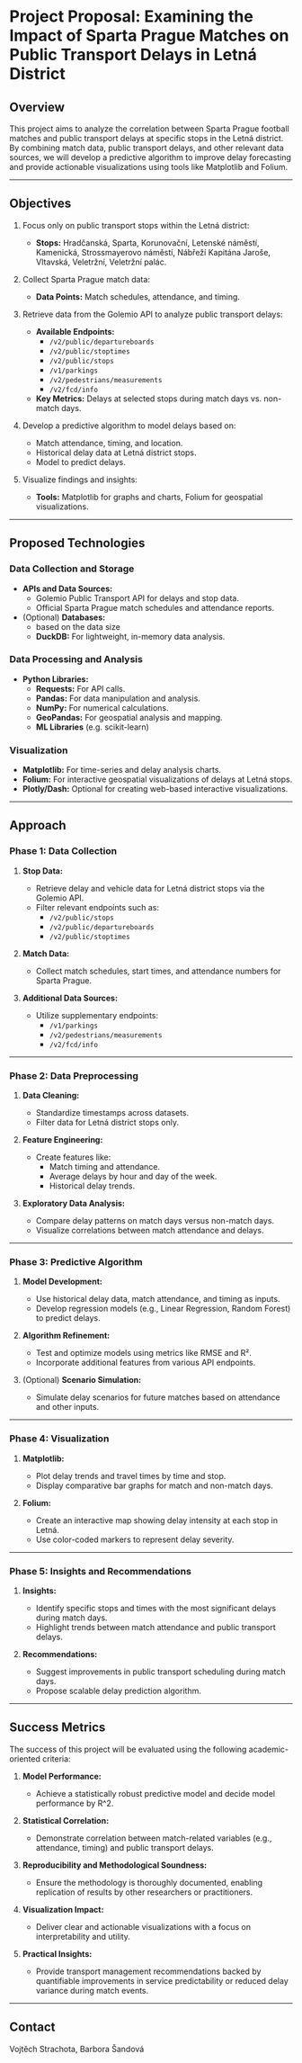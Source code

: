 # **Project Proposal: Examining the Impact of Sparta Prague Matches on Public Transport Delays in Letná District**

## **Overview**

This project aims to analyze the correlation between Sparta Prague football matches and public transport delays at specific stops in the Letná district. By combining match data, public transport delays, and other relevant data sources, we will develop a predictive algorithm to improve delay forecasting and provide actionable visualizations using tools like Matplotlib and Folium.

---

## **Objectives**

1. Focus only on public transport stops within the Letná district:
   - **Stops:** Hradčanská, Sparta, Korunovační, Letenské náměstí, Kamenická, Strossmayerovo náměstí, Nábřeží Kapitána Jaroše, Vltavská, Veletržní, Veletržní palác.
   
2. Collect Sparta Prague match data:
   - **Data Points:** Match schedules, attendance, and timing.

3. Retrieve data from the Golemio API to analyze public transport delays:
   - **Available Endpoints:**
     - `/v2/public/departureboards`
     - `/v2/public/stoptimes`
     - `/v2/public/stops`
     - `/v1/parkings`
     - `/v2/pedestrians/measurements`
     - `/v2/fcd/info`
   - **Key Metrics:** Delays at selected stops during match days vs. non-match days.

4. Develop a predictive algorithm to model delays based on:
   - Match attendance, timing, and location.
   - Historical delay data at Letná district stops.
   - Model to predict delays.

5. Visualize findings and insights:
   - **Tools:** Matplotlib for graphs and charts, Folium for geospatial visualizations.

---

## **Proposed Technologies**

### **Data Collection and Storage**
- **APIs and Data Sources:**
  - Golemio Public Transport API for delays and stop data.
  - Official Sparta Prague match schedules and attendance reports.
- (Optional) **Databases:**
  - based on the data size
  - **DuckDB:** For lightweight, in-memory data analysis.

### **Data Processing and Analysis**
- **Python Libraries:**
  - **Requests:** For API calls.
  - **Pandas:** For data manipulation and analysis.
  - **NumPy:** For numerical calculations.
  - **GeoPandas:** For geospatial analysis and mapping.
  - **ML Libraries** (e.g. scikit-learn)

### **Visualization**
- **Matplotlib:** For time-series and delay analysis charts.
- **Folium:** For interactive geospatial visualizations of delays at Letná stops.
- **Plotly/Dash:** Optional for creating web-based interactive visualizations.

---

## **Approach**

### **Phase 1: Data Collection**
1. **Stop Data:**
   - Retrieve delay and vehicle data for Letná district stops via the Golemio API.
   - Filter relevant endpoints such as:
     - `/v2/public/stops`
     - `/v2/public/departureboards`
     - `/v2/public/stoptimes`

2. **Match Data:**
   - Collect match schedules, start times, and attendance numbers for Sparta Prague.

3. **Additional Data Sources:**
   - Utilize supplementary endpoints:
     - `/v1/parkings`
     - `/v2/pedestrians/measurements`
     - `/v2/fcd/info`

---

### **Phase 2: Data Preprocessing**
1. **Data Cleaning:**
   - Standardize timestamps across datasets.
   - Filter data for Letná district stops only.

2. **Feature Engineering:**
   - Create features like:
     - Match timing and attendance.
     - Average delays by hour and day of the week.
     - Historical delay trends.

3. **Exploratory Data Analysis:**
   - Compare delay patterns on match days versus non-match days.
   - Visualize correlations between match attendance and delays.

---

### **Phase 3: Predictive Algorithm**
1. **Model Development:**
   - Use historical delay data, match attendance, and timing as inputs.
   - Develop regression models (e.g., Linear Regression, Random Forest) to predict delays.

2. **Algorithm Refinement:**
   - Test and optimize models using metrics like RMSE and R².
   - Incorporate additional features from various API endpoints.

3. (Optional) **Scenario Simulation:** 
   - Simulate delay scenarios for future matches based on attendance and other inputs.

---

### **Phase 4: Visualization**
1. **Matplotlib:**
   - Plot delay trends and travel times by time and stop.
   - Display comparative bar graphs for match and non-match days.

2. **Folium:**
   - Create an interactive map showing delay intensity at each stop in Letná.
   - Use color-coded markers to represent delay severity.

---

### **Phase 5: Insights and Recommendations**
1. **Insights:**
   - Identify specific stops and times with the most significant delays during match days.
   - Highlight trends between match attendance and public transport delays.

2. **Recommendations:**
   - Suggest improvements in public transport scheduling during match days.
   - Propose scalable delay prediction algorithm.

---

## **Success Metrics**

The success of this project will be evaluated using the following academic-oriented criteria:

1. **Model Performance:** 
   - Achieve a statistically robust predictive model and decide model performance by R^2.

2. **Statistical Correlation:** 
   - Demonstrate correlation between match-related variables (e.g., attendance, timing) and public transport delays.

3. **Reproducibility and Methodological Soundness:** 
   - Ensure the methodology is thoroughly documented, enabling replication of results by other researchers or practitioners.

4. **Visualization Impact:** 
   - Deliver clear and actionable visualizations with a focus on interpretability and utility.

5. **Practical Insights:** 
   - Provide transport management recommendations backed by quantifiable improvements in service predictability or reduced delay variance during match events.

---

## **Contact**

Vojtěch Strachota, Barbora Šandová